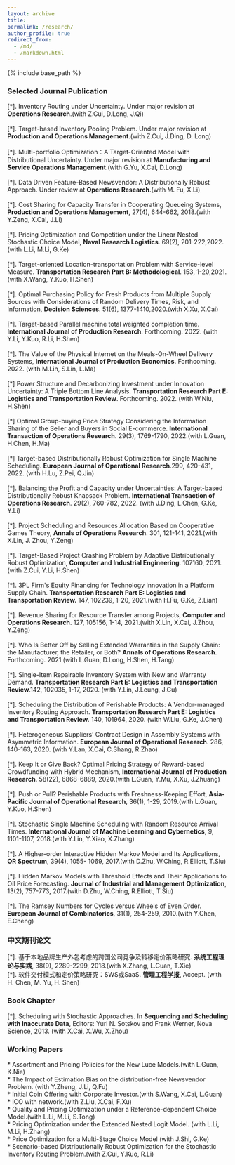 ```yaml
---
layout: archive
title: 
permalink: /research/
author_profile: true
redirect_from:
  - /md/
  - /markdown.html
---
```


{% include base_path %}

### Selected Journal Publication
[\*]. Inventory Routing under Uncertainty. Under major revision at **Operations Research**.(with Z.Cui, D.Long, J.Qi)<br/><br/>
[\*]. Target-based Inventory Pooling Problem. Under major revision at **Production and Operations Management**.(with Z.Cui, J.Ding, D. Long)<br/><br/>
[\*].	Multi-portfolio Optimization：A Target-Oriented Model with Distributional Uncertainty. Under major revision at **Manufacturing and Service Operations Management**.(with G.Yu, X.Cai, D.Long)<br/><br/>
[\*]. Data Driven Feature-Based Newsvendor: A Distributionally Robust Approach. Under review at **Operations Research**.(with M. Fu, X.Li)<br/><br/>
[\*]. Cost Sharing for Capacity Transfer in Cooperating Queueing Systems, **Production and Operations Management**, 27(4), 644-662, 2018.(with Y.Zeng, X.Cai, J.Li)<br/><br/>
[\*]. Pricing Optimization and Competition under the Linear Nested Stochastic Choice Model, **Naval Research Logistics**. 69(2), 201-222,2022. (with L.Li, M.Li, G.Ke)<br/><br/>
[\*]. Target-oriented Location-transportation Problem with Service-level Measure. **Transportation Research Part B: Methodological**. 153, 1-20,2021. (with X.Wang, Y.Kuo, H.Shen)<br/><br/>
[\*]. Optimal Purchasing Policy for Fresh Products from Multiple Supply Sources with Considerations of Random Delivery Times, Risk, and Information, **Decision Sciences**. 51(6), 1377-1410,2020.(with X.Xu, X.Cai)<br/><br/>
[\*].	Target-based Parallel machine total weighted completion time. **International Journal of Production Research**. Forthcoming. 2022. (with Y.Li, Y.Kuo, R.Li, H.Shen)<br/><br/>
[\*]. The Value of the Physical Internet on the Meals-On-Wheel Delivery Systems, **International Journal of Production Economics**.  Forthcoming. 2022. (with M.Lin, S.Lin, L.Ma)<br/><br/>
[\*]  Power Structure and Decarbonizing Investment under Innovation Uncertainty: A Triple Bottom Line Analysis. **Transportation Research Part E: Logistics and Transportation Review**. Forthcoming. 2022. (with W.Niu, H.Shen)<br/><br/>
[\*]  Optimal Group-buying Price Strategy Considering the Information Sharing of the Seller and Buyers in Social E-commerce. **International Transaction of Operations Research**. 29(3), 1769-1790, 2022.(with L.Guan, H.Chen, H.Ma)<br/><br/>
[\*] Target-based Distributionally Robust Optimization for Single Machine Scheduling. **European Journal of Operational Research**.299, 420-431, 2022. (with H.Lu, Z.Pei, Q.Jin)<br/><br/>
[\*]. Balancing the Profit and Capacity under Uncertainties: A Target-based Distributionally Robust Knapsack Problem. **International Transaction of Operations Research**. 29(2), 760-782, 2022. (with J.Ding, L.Chen, G.Ke, Y.Li)<br/><br/>
[\*]. Project Scheduling and Resources Allocation Based on Cooperative Games Theory, **Annals of Operations Research**. 301, 121-141, 2021.(with X.Lin, J. Zhou, Y.Zeng)<br/><br/>
[\*]. Target-Based Project Crashing Problem by Adaptive Distributionally Robust Optimization, **Computer and Industrial Engineering**. 107160, 2021.(with Z.Cui, Y.Li, H.Shen)<br/><br/>
[\*]. 3PL Firm's Equity Financing for Technology Innovation in a Platform Supply Chain. **Transportation Research Part E: Logistics and Transportation Review.** 147, 102239, 1-20, 2021.(with H.Fu, G.Ke, Z.Lian)<br/><br/>
[\*]. Revenue Sharing for Resource Transfer among Projects, **Computer and Operations Research**. 127, 105156, 1-14, 2021.(with X.Lin, X.Cai, J.Zhou, Y.Zeng)<br/><br/>
[\*]. Who Is Better Off by Selling Extended Warranties in the Supply Chain: the Manufacturer, the Retailer, or Both? **Annals of Operations Research**. Forthcoming. 2021 (with L.Guan, D.Long, H.Shen, H.Tang)<br/><br/>
[\*]. Single-Item Repairable Inventory System with New and Warranty Demand. **Transportation Research Part E: Logistics and Transportation Review**.142, 102035, 1-17, 2020. (with Y.Lin, J.Leung, J.Gu)<br/><br/>
[\*]. Scheduling the Distribution of Perishable Products: A Vendor-managed Inventory Routing Approach. **Transportation Research Part E: Logistics and Transportation Review**. 140, 101964, 2020. (with W.Liu, G.Ke, J.Chen)<br/><br/>
[\*]. Heterogeneous Suppliers’ Contract Design in Assembly Systems with Asymmetric Information. **European Journal of Operational Research**. 286, 140-163, 2020. (with Y.Lan, X.Cai, C.Shang, R.Zhao)<br/><br/>
[\*]. Keep It or Give Back? Optimal Pricing Strategy of Reward-based Crowdfunding with Hybrid Mechanism, **International Journal of Production Research**. 58(22), 6868-6889, 2020.(with L.Guan, Y.Mu, X.Xu, J.Zhuang)<br/><br/>
[\*]. Push or Pull? Perishable Products with Freshness-Keeping Effort, **Asia-Pacific Journal of Operational Research**, 36(1), 1-29, 2019.(with L.Guan, Y.Kuo, H.Shen)<br/><br/>
[\*]. Stochastic Single Machine Scheduling with Random Resource Arrival Times. **International Journal of Machine Learning and Cybernetics**, 9, 1101-1107, 2018.(with Y.Lin, Y.Xiao, X.Zhang)<br/><br/>
[\*]. A Higher-order Interactive Hidden Markov Model and Its Applications, **OR Spectrum**, 39(4), 1055- 1069, 2017.(with D.Zhu, W.Ching, R.Elliott, T.Siu)<br/><br/>
[\*]. Hidden Markov Models with Threshold Effects and Their Applications to Oil Price Forecasting. **Journal of Industrial and Management Optimization**, 13(2), 757-773, 2017.(with D.Zhu, W.Ching, R.Elliott, T.Siu)<br/><br/>
[\*]. The Ramsey Numbers for Cycles versus Wheels of Even Order. **European Journal of Combinatorics**, 31(1), 254-259, 2010.(with Y.Chen, E.Cheng)<br/>

### 中文期刊论文

[\*]. 基于本地品牌生产外包考虑的跨国公司竞争及转移定价策略研究. **系统工程理论与实践**, 38(9), 2289-2299, 2018.(with X.Zhang, L.Guan, T.Xie)<br/>
[\*]. 软件交付模式和定价策略研究：SWS或SaaS. **管理工程学报**, Accept. (with H. Chen, M. Yu, H. Shen) <br/>

### Book Chapter
[\*].	Scheduling with Stochastic Approaches. In **Sequencing and Scheduling with Inaccurate Data**, Editors: Yuri N. Sotskov and Frank Werner, Nova Science, 2013. (with X.Cai, X.Wu, X.Zhou)<br/>

### Working Papers
\*	Assortment and Pricing Policies for the New Luce Models.(with L.Guan, K.Nie)<br/>
\*	The Impact of Estimation Bias on the distribution-free Newsvendor Problem. (with Y.Zheng, J.Li, Q.Fu)<br/>
\*	Initial Coin Offering with Corporate Investor.(with S.Wang, X.Cai, L.Guan)<br/>
\*	ICO with network.(with Z.Liu, X.Cai, F.Xu) <br/>
\*	Quality and Pricing Optimization under a Reference-dependent Choice Model.(with L.Li, M.Li, S.Tong) <br/>
\*	Pricing Optimization under the Extended Nested Logit Model. (with L.Li, M.Li, H.Zhang) <br/> 
\*	Price Optimization for a Multi-Stage Choice Model (with J.Shi, G.Ke) <br/> 
\*	Scenario-based Distributionally Robust Optimization for the Stochastic Inventory Routing Problem.(with Z.Cui, Y.Kuo, R.Li) <br/> 
